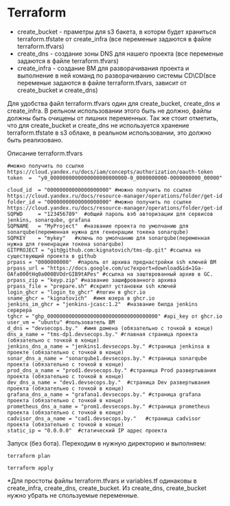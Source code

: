   # Terraform
  - create_bucket - праметры для s3 бакета, в которм будет храниться terraform.tfstate от create_infra  (все переменые задаются в файле terraform.tfvars)
  - create_dns - создание зоны DNS для нашего проекта (все переменые задаются в файле terraform.tfvars)
  - create_infra - создание ВМ для разворачивания проекта и выполнение в ней команд по разворачиванию системы CD\CD(все переменые задаются в файле terraform.tfvars, зависит от create_bucket и create_dns)
    
Для удобства файл terraform.tfvars один для create_bucket, create_dns и create_infra. В рельном использовании этого быть не должно, файлы должны быть очищены от лишних переменных. Так же стоит отметить, что для create_bucket и create_dns не используется хранение terraform.tfstate в s3 облаке, в реальном использовании, это должно быть реализовано. 


Описание terraform.tfvars
```shell
#можно получить по ссылке https://cloud.yandex.ru/docs/iam/concepts/authorization/oauth-token
token  =  "y0_0000000000000000000000000-0_0000000000-0000000000_00000"

cloud_id  = "00000000000000000000" #можно получить по ссылке https://cloud.yandex.ru/docs/resource-manager/operations/folder/get-id
folder_id = "00000000000000000000" #можно получить по ссылке https://cloud.yandex.ru/docs/resource-manager/operations/folder/get-id 
SQPWD     = "123456789"  #общий пароль вэб авторизации для сервисов jenkins, sonarqube, grafana
SQPNAME   = "MyProject"  #название проекта по умолчанию для sonarqube(переменная нужна для гененрации токена sonarqube)
SQPKEY    = "mykey"   #ключь по умолчанию для sonarqube(переменная нужна для гененрации токена sonarqube)
GITPROJECT = "git@github.com:kignatovich/tms-dp.git" #ссылка на существующий проекта в github
prpass = "0000000000"  #пароль от архива преднастройки ssh ключей ВМ
prpass_url = "https://docs.google.com/uc?export=download&id=1Ga-OAfa000tHq0a000BVOdrGIB9tAPes" #ссылка на заштврованный архив в GC.
prpass_zip = "keyp.zip" #название зашифрованного архива
prpass_file = "prepare.sh" #скрипт установки ssh ключей
login_ghcr = "login_to_ghcr" #логин в ghcr.io 
sname_ghcr = "kignatovich"  #имя юзера в ghcr.io
jenkins_im_ghcr = "jenkins-jcasc:1.2"  #название билда jenkins серврера
tghcr = "ghp_000000000000000000000000000000000000" #api_key от ghcr.io
user_vm = "ubuntu" #пользователь ВМ
d_dns = "devsecops.by."  #имя домена (обязательно с точкой в конце)
dns_a_name = "tms-dp1.devsecops.by." #главная страница проекта (обязательно с точкой в конце)
jenkins_dns_a_name = "jenkins1.devsecops.by." #страница jenkinsa в проекте (обязательно с точкой в конце)
sonar_dns_a_name = "sonarqube1.devsecops.by." #страница sonarqube проекта (обязательно с точкой в конце)
prod_dns_a_name = "prod1.devsecops.by." #страница Prod развертывания проекта (обязательно с точкой в конце)
dev_dns_a_name = "dev1.devsecops.by."  #страница Dev развертывания проекта (обязательно с точкой в конце)
grafana_dns_a_name = "grafana1.devsecops.by." #страница grafana проекта (обязательно с точкой в конце)
prometheus_dns_a_name = "prom1.devsecops.by." #страница prometheus проекта (обязательно с точкой в конце)
cadvisor_dns_a_name = "cad1.devsecops.by."   #страница cadvisor проекта (обязательно с точкой в конце)
static_ip = "0.0.0.0"  #статический IP адрес проекта
```

Запуск (без бота). Переходим в нужную директорию и выполняем:
```shell
terraform plan
```

```shell
terraform apply
```

*Для простоты файлы terraform.tfvars и variables.tf одинаковы в create_infra, create_dns, create_bucket. Из create_dns, create_bucket нужно убрать не спользуемые переменные.
